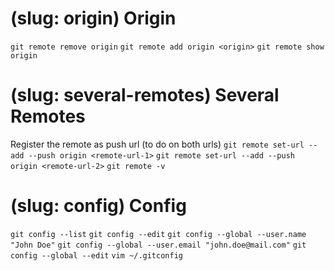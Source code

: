 # (slug: origin) Origin

`git remote remove origin`
`git remote add origin <origin>`
`git remote show origin`

# (slug: several-remotes) Several Remotes

Register the remote as push url (to do on both urls)
`git remote set-url --add --push origin <remote-url-1>`
`git remote set-url --add --push origin <remote-url-2>`
`git remote -v`

# (slug: config) Config

`git config --list`
`git config --edit`
`git config --global --user.name "John Doe"`
`git config --global --user.email "john.doe@mail.com"`
`git config --global --edit`
`vim ~/.gitconfig`
